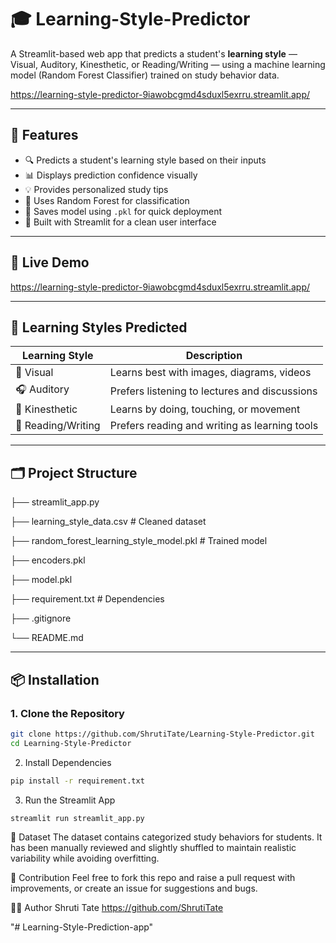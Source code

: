 
# 🎓 Learning-Style-Predictor

A Streamlit-based web app that predicts a student's **learning style** — Visual, Auditory, Kinesthetic, or Reading/Writing — using a machine learning model (Random Forest Classifier) trained on study behavior data.

https://learning-style-predictor-9iawobcgmd4sduxl5exrru.streamlit.app/

---

## 📌 Features

- 🔍 Predicts a student's learning style based on their inputs
- 📊 Displays prediction confidence visually
- 💡 Provides personalized study tips
- 🧠 Uses Random Forest for classification
- 💾 Saves model using `.pkl` for quick deployment
- 🎨 Built with Streamlit for a clean user interface

---

## 🚀 Live Demo

https://learning-style-predictor-9iawobcgmd4sduxl5exrru.streamlit.app/

---

## 🧠 Learning Styles Predicted

| Learning Style        | Description |
|-----------------------|-------------|
| 🗾 Visual              | Learns best with images, diagrams, videos |
| 🎧 Auditory           | Prefers listening to lectures and discussions |
| 🏃 Kinesthetic        | Learns by doing, touching, or movement |
| 📖 Reading/Writing    | Prefers reading and writing as learning tools |

---

## 🗂️ Project Structure
├── streamlit_app.py

├── learning_style_data.csv # Cleaned dataset

├── random_forest_learning_style_model.pkl # Trained model

├── encoders.pkl

├── model.pkl

├── requirement.txt # Dependencies

├── .gitignore

└── README.md

---

## 📦 Installation

### 1. Clone the Repository

```bash
git clone https://github.com/ShrutiTate/Learning-Style-Predictor.git
cd Learning-Style-Predictor
```
2. Install Dependencies
```bash
pip install -r requirement.txt

```
3. Run the Streamlit App

```bash
streamlit run streamlit_app.py
```

📘 Dataset
The dataset contains categorized study behaviors for students. It has been manually reviewed and slightly shuffled to maintain realistic variability while avoiding overfitting.

🤝 Contribution
Feel free to fork this repo and raise a pull request with improvements, or create an issue for suggestions and bugs.

👩‍💻 Author
Shruti Tate
https://github.com/ShrutiTate

"# Learning-Style-Prediction-app" 
